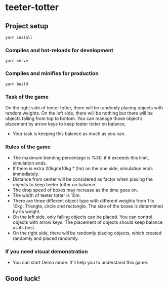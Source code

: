# teeter-totter

## Project setup
```
yarn install
```

### Compiles and hot-reloads for development
```
yarn serve
```

### Compiles and minifies for production
```
yarn build
```

### Task of the game
On the right side of teeter totter, there will be randomly placing objects with random weights. On the left side, there will be nothing but there will be objects falling from top to bottom.
You can manage those object’s placement by arrow keys to keep teeter totter on balance.
- Your task is keeping this balance as much as you can.

### Rules of the game 
- The maximum bending percentage is %30, if it exceeds this limit, simulation ends.
- If there is extra 20kgm(10kg * 2m) on the one side, simulation ends immediately.
- Distance from center will be considered as factor when placing the objects to keep teeter totter on balance.
- The drop speed of boxes may increase as the time goes on.
- The width of teeter totter is 10m.
- There are three different object type with different weights from 1 to 10kg. Triangle, circle and rectangle. The size of the boxes is determined by its weight.
- On the left side, only falling objects can be placed. You can control objects with arrow keys. The placement of objects should keep balance as its best.
- On the right side, there will be randomly placing objects, which created randomly and placed randomly.

### If you need visual demonstration
- You can start Demo mode. It'll help you to understand this game.

## Good luck!
